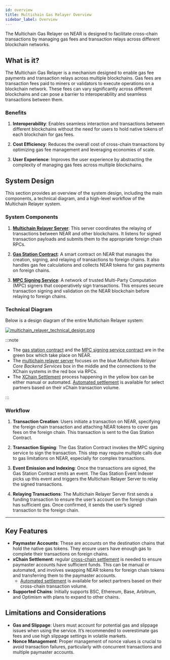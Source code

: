 ```yaml
---
id: overview
title: Multichain Gas Relayer Overview
sidebar_label: Overview
---
```


The Multichain Gas Relayer on NEAR is designed to facilitate cross-chain transactions by managing gas fees and transaction relays across different blockchain networks.

## What is it?

The Multichain Gas Relayer is a mechanism designed to enable gas fee payments and transaction relays across multiple blockchains. Gas fees are transaction fees paid to miners or validators to execute operations on a blockchain network. These fees can vary significantly across different blockchains and can pose a barrier to interoperability and seamless transactions between them.

### Benefits

1. **Interoperability**: Enables seamless interaction and transactions between different blockchains without the need for users to hold native tokens of each blockchain for gas fees.

2. **Cost Efficiency**: Reduces the overall cost of cross-chain transactions by optimizing gas fee management and leveraging economies of scale.

3. **User Experience**: Improves the user experience by abstracting the complexity of managing gas fees across multiple blockchains.

## System Design

This section provides an overview of the system design, including the main components, a technical diagram, and a high-level workflow of the Multichain Relayer system.

### System Components

1. [**Multichain Relayer Server**](multichain-server.md): This server coordinates the relaying of transactions between NEAR and other blockchains. It listens for signed transaction payloads and submits them to the appropriate foreign chain RPCs.

2. [**Gas Station Contract**](gas-station.md): A smart contract on NEAR that manages the creation, signing, and relaying of transactions to foreign chains. It also handles gas fee calculations and collects NEAR tokens for gas payments on foreign chains.

3. [**MPC Signing Service**](../chain-signatures.md): A network of trusted Multi-Party Computation (MPC) signers that cooperatively sign transactions. This ensures secure transaction signing and validation on the NEAR blockchain before relaying to foreign chains.

### Technical Diagram

Below is a design diagram of the entire Multichain Relayer system:

[![multichain\_relayer\_technical\_design.png](/docs/multichain_relayer_technical_design.png)](/docs/multichain_relayer_technical_design.png)

:::note

- The [gas station contract](gas-station.md) and the [MPC signing service contract](https://github.com/near/mpc-recovery/tree/main/contract) are in the green box which take place on NEAR.
- The [multichain relayer server](multichain-server.md) focuses on the blue _Multichain Relayer Core Backend Services_ box in the middle and the connections to the XChain systems in the red box via RPCs.
- The [XChain Settlement](gas-station.md#settlement) process happening in the yellow box can be either manual or automated. [Automated settlement](gas-station.md#automated-settlement) is available for select partners based on their xChain transaction volume.

:::

### Workflow

1. **Transaction Creation**: Users initiate a transaction on NEAR, specifying the foreign chain transaction and attaching NEAR tokens to cover gas fees on the foreign chain. This transaction is sent to the Gas Station Contract.

2. **Transaction Signing**: The Gas Station Contract invokes the MPC signing service to sign the transaction. This step may require multiple calls due to gas limitations on NEAR, especially for complex transactions.

3. **Event Emission and Indexing**: Once the transactions are signed, the Gas Station Contract emits an event. The Gas Station Event Indexer picks up this event and triggers the Multichain Relayer Server to relay the signed transactions.

4. **Relaying Transactions**: The Multichain Relayer Server first sends a funding transaction to ensure the user’s account on the foreign chain has sufficient gas. Once confirmed, it sends the user’s signed transaction to the foreign chain.

---

## Key Features

- **Paymaster Accounts**: These are accounts on the destination chains that hold the native gas tokens. They ensure users have enough gas to complete their transactions on foreign chains.
- **xChain Settlement**: regular [cross-chain settlement](gas-station.md#settlement) is needed to ensure paymaster accounts have sufficient funds. This can be manual or automated, and involves swapping NEAR tokens for foreign chain tokens and transferring them to the paymaster accounts.
  - [Automated settlement](gas-station.md#automated-settlement) is available for select partners based on their cross-chain transaction volume.
- **Supported Chains**: Initially supports BSC, Ethereum, Base, Arbitrum, and Optimism with plans to expand to other chains.

## Limitations and Considerations

- **Gas and Slippage**: Users must account for potential gas and slippage issues when using the service. It’s recommended to overestimate gas fees and use high slippage settings in volatile markets.
- **Nonce Management**: Proper management of nonce values is crucial to avoid transaction failures, particularly with concurrent transactions and multiple paymaster accounts.
